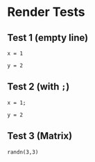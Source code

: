 # Render Tests

## Test 1 (empty line)

```julia; testall;
x = 1

y = 2
```

## Test 2 (with `;`)

```julia; testall;
x = 1;

y = 2
```

## Test 3 (Matrix)

```julia; testall;
randn(3,3)
```